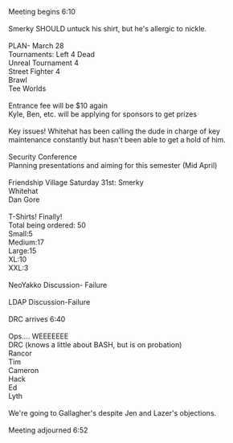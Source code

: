 Meeting begins 6:10<br />
<br />
Smerky SHOULD untuck his shirt, but he's allergic to nickle.<br />
<br />
PLAN- March 28<br />
Tournaments: Left 4 Dead<br />
             Unreal Tournament 4<br />
             Street Fighter 4<br />
             Brawl<br />
             Tee Worlds<br />
<br />
Entrance fee will be $10 again<br />
Kyle, Ben, etc. will be applying for sponsors to get prizes<br />
<br />
Key issues! Whitehat has been calling the dude in charge of key maintenance constantly but hasn't been able to get a hold of him.<br />
<br />
Security Conference<br />
Planning presentations and aiming for this semester (Mid April)<br />
<br />
Friendship Village Saturday 31st: Smerky<br />
                                  Whitehat<br />
                                  Dan Gore<br />
<br />
T-Shirts! Finally!<br />
Total being ordered: 50<br />
Small:5<br />
Medium:17<br />
Large:15<br />
XL:10<br />
XXL:3<br />
<br />
NeoYakko Discussion- Failure<br />
<br />
LDAP Discussion-Failure<br />
<br />
DRC arrives 6:40<br />
<br />
Ops.... WEEEEEEE<br />
DRC (knows a little about BASH, but is on probation)<br />
Rancor<br />
Tim<br />
Cameron<br />
Hack<br />
Ed<br />
Lyth<br />
<br />
We're going to Gallagher's despite Jen and Lazer's objections.<br />
<br />
Meeting adjourned 6:52